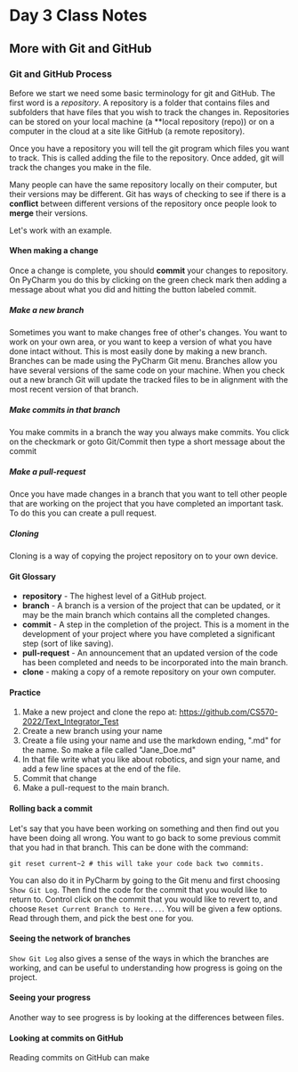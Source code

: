 # Day 3 Class Notes
## More with Git and GitHub

### Git and GitHub Process

Before we start we need some basic terminology for git and GitHub. The first word is a *repository*. A repository is a folder
that contains files and subfolders that have files that you wish to track the changes in. Repositories can be stored on 
your local machine (a **local repository (repo)) or on a computer in the cloud at a site like GitHub (a remote repository). 


Once you have a repository you will tell the git program which files you want to track. This is called adding the file
to the repository. Once added, git will track the changes you make in the file. 

Many people can have the same repository locally on their computer, but their versions may be different. Git has ways of checking
to see if there is a **conflict** between different versions of the repository once people look to **merge** their versions. 

Let's work with an example.

#### When making a change

Once a change is complete, you should **commit** your changes to repository. On PyCharm you do this by clicking on the 
green check mark then adding a message about what you did and hitting the button labeled commit. 

##### Make a new branch

Sometimes you want to make changes free of other's changes. You want to work on your own area, or you want to keep a version
of what you have done intact without. This is most easily done by making a new branch. Branches can be made using the PyCharm 
Git menu. Branches allow you have several versions of the same code on your machine. When you check out a new branch Git 
will update the tracked files to be in alignment with the most recent version of that branch.

##### Make commits in that branch

You make commits in a branch the way you always make commits. You click on the checkmark or goto Git/Commit then type a 
short message about the commit 
##### Make a pull-request

Once you have made changes in a branch that you want to tell other people that are working on the project that you have 
completed an important task. To do this you can create a pull request. 

##### Cloning

Cloning is a way of copying the project repository on to your own device.


#### Git Glossary

* **repository** - The highest level of a GitHub project.
* **branch** - A branch is a version of the project that can be updated, or it may be the main branch which contains
all the completed changes.
* **commit** - A step in the completion of the project. This is a moment in the development of your project where you
have completed a significant step (sort of like saving).
* **pull-request** - An announcement that an updated version of the code has been completed and needs to be incorporated
into the main branch.
* **clone** - making a copy of a remote repository on your own computer.

#### Practice

1. Make a new project and clone the repo at: https://github.com/CS570-2022/Text_Integrator_Test
2. Create a new branch using your name
3. Create a file using your name and use the markdown ending, ".md" for the name. So make a file called "Jane_Doe.md"
4. In that file write what you like about robotics, and sign your name, and add a few line spaces at the end of the file.
5. Commit that change
6. Make a pull-request to the main branch.

#### Rolling back a commit

Let's say that you have been working on something and then find out you have been doing all wrong. You want to go back 
to some previous commit that you had in that branch. This can be done with the command:

```git
git reset current~2 # this will take your code back two commits.
```

You can also do it in PyCharm by going to the Git menu and first choosing ```Show Git Log```. Then find the code for the commit 
that you would like to return to. Control click on the commit that you would like to revert to, and choose 
```Reset Current Branch to Here...```. You will be given a few options. Read through them, and pick the best one for you.


#### Seeing the network of branches

```Show Git Log``` also gives a sense of the ways in which the branches are working, and can be useful to understanding
how progress is going on the project.


#### Seeing your progress

Another way to see progress is by looking at the differences between files. 

#### Looking at commits on GitHub

Reading commits on GitHub can make 